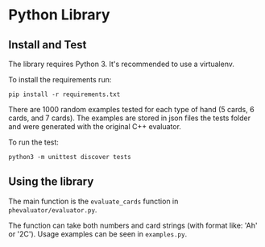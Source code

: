 # Python Library

## Install and Test
The library requires Python 3. It's recommended to use a virtualenv.

To install the requirements run:
```
pip install -r requirements.txt
```


There are 1000 random examples tested for each type of hand (5 cards, 6 cards, and 7 cards). The examples are stored in json files the tests folder and were generated with the original C++ evaluator.


To run the test:

```
python3 -m unittest discover tests
```

## Using the library
The main function is the `evaluate_cards` function in `phevaluator/evaluator.py`.

The function can take both numbers and card strings (with format like: 'Ah' or '2C'). Usage examples can be seen in `examples.py`.

